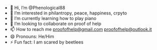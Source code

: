 - 👋 Hi, I’m @Phenological88
- 👀 I’m interested in philantropy, peace, happiness, crpyto
- 🌱 I’m currently learning how to play piano
- 💞️ I’m looking to collaborate on proof of help
- 📫 How to reach me proofofhelp@gmail.com proofofhelp@outlook.it
- 😄 Pronouns: He/Him
- ⚡ Fun fact: I am scared by beetlees 

<!---
Phenological88/Phenological88 is a ✨ special ✨ repository because its `README.md` (this file) appears on your GitHub profile.
You can click the Preview link to take a look at your changes.
--->
